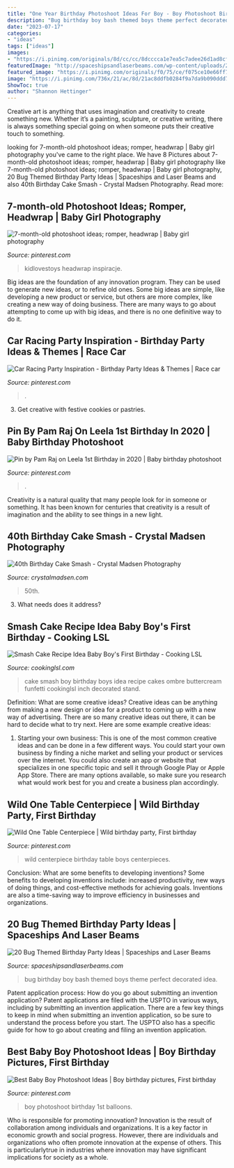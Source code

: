```yaml
---
title: "One Year Birthday Photoshoot Ideas For Boy - Boy Photoshoot Birthday 1st Balloons"
description: "Bug birthday boy bash themed boys theme perfect decorated idea"
date: "2023-07-17"
categories:
- "ideas"
tags: ["ideas"]
images:
- "https://i.pinimg.com/originals/8d/cc/cc/8dcccca1e7ea5c7adee26d1ad8cfc0cf.jpg"
featuredImage: "http://spaceshipsandlaserbeams.com/wp-content/uploads/2014/05/Boys-Bug-Bash-Birthday-Party-Decoration-Ideas.jpg"
featured_image: "https://i.pinimg.com/originals/f0/75/ce/f075ce10e66ff7f7c9f765443a1d753d.jpg"
image: "https://i.pinimg.com/736x/21/ac/8d/21ac8ddfb0284f9a7da9b090ddd73b4e.jpg"
ShowToc: true
author: "Shannon Hettinger"
---
```



Creative art is anything that uses imagination and creativity to create something new. Whether it’s a painting, sculpture, or creative writing, there is always something special going on when someone puts their creative touch to something.

	

		
looking for 7-month-old photoshoot ideas; romper, headwrap | Baby girl photography you've came to the right place. We have 8 Pictures about 7-month-old photoshoot ideas; romper, headwrap | Baby girl photography like 7-month-old photoshoot ideas; romper, headwrap | Baby girl photography, 20 Bug Themed Birthday Party Ideas | Spaceships and Laser Beams and also 40th Birthday Cake Smash - Crystal Madsen Photography. Read more:
		
    
## 7-month-old Photoshoot Ideas; Romper, Headwrap | Baby Girl Photography

<img loading=lazy src="https://i.pinimg.com/736x/21/ac/8d/21ac8ddfb0284f9a7da9b090ddd73b4e.jpg" onerror="this.onerror=null;this.src='https://tse2.mm.bing.net/th?id=OIP.TDkTh3bIX00g5zhCM8YLxgHaLG&amp;pid=15.1';" alt="7-month-old photoshoot ideas; romper, headwrap | Baby girl photography">

_Source: pinterest.com_

>kidlovestoys headwrap inspiracje. 

	

Big ideas are the foundation of any innovation program. They can be used to generate new ideas, or to refine old ones. Some big ideas are simple, like developing a new product or service, but others are more complex, like creating a new way of doing business. There are many ways to go about attempting to come up with big ideas, and there is no one definitive way to do it.

    
## Car Racing Party Inspiration - Birthday Party Ideas &amp; Themes | Race Car

<img loading=lazy src="https://i.pinimg.com/originals/f0/75/ce/f075ce10e66ff7f7c9f765443a1d753d.jpg" onerror="this.onerror=null;this.src='https://tse3.mm.bing.net/th?id=OIP.h1ngX3l1xtxqfu7-cKNCPQHaLY&amp;pid=15.1';" alt="Car Racing Party Inspiration - Birthday Party Ideas &amp; Themes | Race car">

_Source: pinterest.com_

>. 

	

3. Get creative with festive cookies or pastries.

    
## Pin By Pam Raj On Leela 1st Birthday In 2020 | Baby Birthday Photoshoot

<img loading=lazy src="https://i.pinimg.com/originals/8d/cc/cc/8dcccca1e7ea5c7adee26d1ad8cfc0cf.jpg" onerror="this.onerror=null;this.src='https://tse4.mm.bing.net/th?id=OIP.y5P3MUhYC6AuhZvm0EqkdgHaKX&amp;pid=15.1';" alt="Pin by Pam Raj on Leela 1st Birthday in 2020 | Baby birthday photoshoot">

_Source: pinterest.com_

>. 

	

Creativity is a natural quality that many people look for in someone or something. It has been known for centuries that creativity is a result of imagination and the ability to see things in a new light.

    
## 40th Birthday Cake Smash - Crystal Madsen Photography

<img loading=lazy src="https://crystalmadsen.com/wp-content/uploads/2019/06/40th-bday-cake-smash-spokane-photos_002.jpg" onerror="this.onerror=null;this.src='https://tse2.mm.bing.net/th?id=OIP.b50713Z2pIFyQfQq_LufygHaE8&amp;pid=15.1';" alt="40th Birthday Cake Smash - Crystal Madsen Photography">

_Source: crystalmadsen.com_

>50th. 

	

3) What needs does it address?

    
## Smash Cake Recipe Idea Baby Boy&#039;s First Birthday - Cooking LSL

<img loading=lazy src="https://cookinglsl.com/wp-content/uploads/2017/08/funfetti-smash-cake-baby-boy-2-1.jpg" onerror="this.onerror=null;this.src='https://tse4.mm.bing.net/th?id=OIP.V5Pm88Ai6-18wV1XJ5urigHaLH&amp;pid=15.1';" alt="Smash Cake Recipe Idea Baby Boy&#039;s First Birthday - Cooking LSL">

_Source: cookinglsl.com_

>cake smash boy birthday boys idea recipe cakes ombre buttercream funfetti cookinglsl inch decorated stand. 

	

Definition: What are some creative ideas?
Creative ideas can be anything from making a new design or idea for a product to coming up with a new way of advertising. There are so many creative ideas out there, it can be hard to decide what to try next. Here are some example creative ideas:
1. Starting your own business: This is one of the most common creative ideas and can be done in a few different ways. You could start your own business by finding a niche market and selling your product or services over the internet. You could also create an app or website that specializes in one specific topic and sell it through Google Play or Apple App Store. There are many options available, so make sure you research what would work best for you and create a business plan accordingly.


    
## Wild One Table Centerpiece | Wild Birthday Party, First Birthday

<img loading=lazy src="https://i.pinimg.com/736x/9f/00/12/9f00120cb72e0da3d8cc693cc427ad67.jpg" onerror="this.onerror=null;this.src='https://tse1.mm.bing.net/th?id=OIP._UOMSyLaoVw_9Eco2yHetQHaJ4&amp;pid=15.1';" alt="Wild One Table Centerpiece | Wild birthday party, First birthday">

_Source: pinterest.com_

>wild centerpiece birthday table boys centerpieces. 

	

Conclusion: What are some benefits to developing inventions?
Some benefits to developing inventions include: increased productivity, new ways of doing things, and cost-effective methods for achieving goals. Inventions are also a time-saving way to improve efficiency in businesses and organizations.

    
## 20 Bug Themed Birthday Party Ideas | Spaceships And Laser Beams

<img loading=lazy src="http://spaceshipsandlaserbeams.com/wp-content/uploads/2014/05/Boys-Bug-Bash-Birthday-Party-Decoration-Ideas.jpg" onerror="this.onerror=null;this.src='https://tse1.mm.bing.net/th?id=OIP.1M_pn3jjrbnnw4XbK7djEwHaLG&amp;pid=15.1';" alt="20 Bug Themed Birthday Party Ideas | Spaceships and Laser Beams">

_Source: spaceshipsandlaserbeams.com_

>bug birthday boy bash themed boys theme perfect decorated idea. 

	

Patent application process: How do you go about submitting an invention application?
Patent applications are filed with the USPTO in various ways, including by submitting an invention application. There are a few key things to keep in mind when submitting an invention application, so be sure to understand the process before you start. The USPTO also has a specific guide for how to go about creating and filing an invention application.

    
## Best Baby Boy Photoshoot Ideas | Boy Birthday Pictures, First Birthday

<img loading=lazy src="https://i.pinimg.com/736x/53/b8/34/53b8340604640ceb596e0a964f4b708c.jpg" onerror="this.onerror=null;this.src='https://tse4.mm.bing.net/th?id=OIP.EFKySVuQNJhRT6Kt6icPgAHaLI&amp;pid=15.1';" alt="Best Baby Boy Photoshoot Ideas | Boy birthday pictures, First birthday">

_Source: pinterest.com_

>boy photoshoot birthday 1st balloons. 

	

Who is responsible for promoting innovation?
Innovation is the result of collaboration among individuals and organizations. It is a key factor in economic growth and social progress. However, there are individuals and organizations who often promote innovation at the expense of others. This is particularlytrue in industries where innovation may have significant implications for society as a whole.

